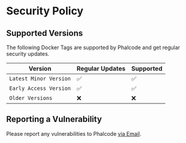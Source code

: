 # Security Policy

## Supported Versions

The following Docker Tags are supported by Phalcode and get regular security updates.

| Version | Regular Updates | Supported |
| ------- | --------------- |---------- |
| ``Latest Minor Version``  | :white_check_mark: | :white_check_mark:  |
| ``Early Access Version``   | :white_check_mark: | :white_check_mark: |
| ``Older Versions``   | :x: | :x: |

## Reporting a Vulnerability
Please report any vulnerabilities to Phalcode [via Email](mailto:contact@phalco.de).
